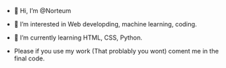 - 👋 Hi, I’m @Norteum
- 👀 I’m interested in Web developding, machine learning, coding.
- 🌱 I’m currently learning HTML, CSS, Python.

- Please if you use my work (That problably you wont) coment me in the final code.

